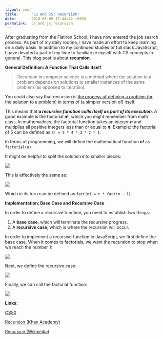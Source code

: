 ```yaml
---
layout: post
title:      "CS and JS: Recursion"
date:       2018-05-09 17:44:42 +0000
permalink:  cs_and_js_recursion
---
```



After graduating from the Flatiron School, I have now entered the job search process. As part of my daily routine,  I have made an effort to keep learning on a daily basis. In addition to my continued studies of full stack JavaScript, I have devoted a part of my time to familiarize myself with CS concepts in general. This blog post is about **recursion**.

**General Definition: A Function That Calls Itself**

> Recursion in computer science is a method where the solution to a problem depends on solutions to smaller instances of the same problem (as opposed to iteration).
> 

You could also say that recursion is [the process of defining a problem (or the solution to a problem) in terms of (a simpler version of) itself](https://www.cs.utah.edu/~germain/PPS/Topics/recursion.html).

This means that ***a recursive function calls itself as part of its execution***. A good example is the factorial ***n*!**, which you might remember from math class. In mathemathics, the factorial function takes an integer ***n*** and multiplies all positive integers less than or equal to ***n***. Example: the factorial of 5 can be defined as  `5! = 5 * 4 * 3 * 2 * 1`.

In terms of programming, we will define the mathematical function ***n*!** as `factorial(n)`.

It might be helpful to split the solution into smaller pieces:

![](https://i.imgur.com/OJvb4l7.png)

This is effectively the same as:

![](https://i.imgur.com/lZ2zFLe.png)

Which in its turn can be defined as `fact(n) = n * fact(n - 1)`.

**Implementation: Base Case and Recursive Case**

In order to define a recursive function, you need to establish two things:

1. A **base case**, which will terminate the recursive progress.
2. A **recursive case**, which is where the recursion will occur.

In order to implement a recursive function in JavaScript, we first define the base case. When it comes to factorials, we want the recursion to stop when we reach the number 1:

![](https://i.imgur.com/LAVugIG.png)

Next, we define the recursive case:

![](https://i.imgur.com/0HMhaA8.png)

Finally, we can call the factorial function:

![](https://i.imgur.com/FqnFAQw.png)

**Links:**

[CS50](https://www.youtube.com/watch?v=mz6tAJMVmfM)

[Recursion (Khan Academy)](https://www.khanacademy.org/computing/computer-science/algorithms/recursive-algorithms/a/recursion)

[Recursion (Wikipedia)](https://en.wikipedia.org/wiki/Recursion_(computer_science))

















